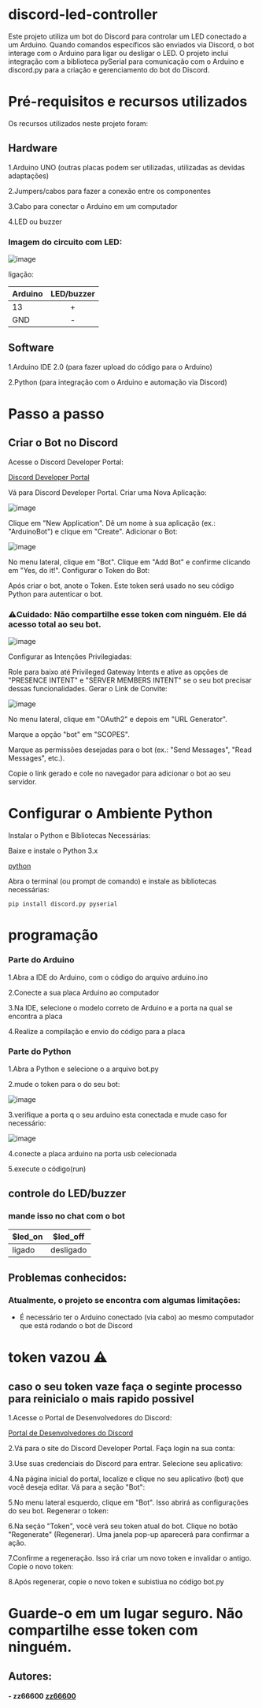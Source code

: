 # discord-led-controller
Este projeto utiliza um bot do Discord para controlar um LED conectado a um Arduino. Quando comandos específicos são enviados via Discord, o bot interage com o Arduino para ligar ou desligar o LED. O projeto inclui integração com a biblioteca pySerial para comunicação com o Arduino e discord.py para a criação e gerenciamento do bot do Discord.

# Pré-requisitos e recursos utilizados
Os recursos utilizados neste projeto foram:


## Hardware
1.Arduino UNO (outras placas podem ser utilizadas, utilizadas as devidas adaptações)

2.Jumpers/cabos para fazer a conexão entre os componentes

3.Cabo para conectar o Arduino em um computador

4.LED ou buzzer

### Imagem do circuito com LED:

 ![image](https://github.com/user-attachments/assets/5514ced9-8fc3-4c34-aa95-1e0e853b2121)

ligação:

| Arduino       | LED/buzzer    |
| ------------- |:-------------:|
| 13            |       +       |
| GND           |       -       |

## Software

1.Arduino IDE 2.0 (para fazer upload do código para o Arduino)

2.Python (para integração com o Arduino e automação via Discord)

# Passo a passo

## Criar o Bot no Discord

Acesse o Discord Developer Portal:

[Discord Developer Portal](https://discord.com/developers/applications/)

Vá para Discord Developer Portal.
Criar uma Nova Aplicação:

![image](https://github.com/user-attachments/assets/78808825-ddc5-47f2-aa6a-eababfcd6259)


Clique em "New Application".
Dê um nome à sua aplicação (ex.: "ArduinoBot") e clique em "Create".
Adicionar o Bot:

![image](https://github.com/user-attachments/assets/9155d761-e5f6-4e26-a095-55b9ca72bf15)


No menu lateral, clique em "Bot".
Clique em "Add Bot" e confirme clicando em "Yes, do it!".
Configurar o Token do Bot:

Após criar o bot, anote o Token. Este token será usado no seu código Python para autenticar o bot.
### ⚠️Cuidado: Não compartilhe esse token com ninguém. Ele dá acesso total ao seu bot.

![image](https://github.com/user-attachments/assets/bbe92e60-451c-49e1-b3b8-b3798f5e910b)


Configurar as Intenções Privilegiadas:

Role para baixo até Privileged Gateway Intents e ative as opções de "PRESENCE INTENT" e "SERVER MEMBERS INTENT" se o seu bot precisar dessas funcionalidades.
Gerar o Link de Convite:

![image](https://github.com/user-attachments/assets/8786092d-ad8b-4622-a758-fb7120a4a1cc)


No menu lateral, clique em "OAuth2" e depois em "URL Generator".

Marque a opção "bot" em "SCOPES".

Marque as permissões desejadas para o bot (ex.: "Send Messages", "Read Messages", etc.).

Copie o link gerado e cole no navegador para adicionar o bot ao seu servidor.


# Configurar o Ambiente Python

Instalar o Python e Bibliotecas Necessárias:

Baixe e instale o Python 3.x 

[python](https://www.python.org/downloads/)

Abra o terminal (ou prompt de comando) e instale as bibliotecas necessárias:

`pip install discord.py pyserial`

# programação

### Parte do Arduino

1.Abra a IDE do Arduino, com o código do arquivo arduino.ino

2.Conecte a sua placa Arduino ao computador

3.Na IDE, selecione o modelo correto de Arduino e a porta na qual se encontra a placa

4.Realize a compilação e envio do código para a placa
 
 ### Parte do Python

1.Abra a Python e selecione o a arquivo bot.py

2.mude o token para o do seu bot:

![image](https://github.com/user-attachments/assets/2dbce8eb-53ea-4992-b7d0-cbcf9012475b)

3.verifique a porta q o seu arduino esta conectada e mude caso for necessário:

![image](https://github.com/user-attachments/assets/d6534a7f-d3bc-48ec-92dd-63d56388023c)

4.conecte a placa arduino na porta usb celecionada

5.execute o código(run)

## controle do LED/buzzer

### mande isso no chat com o bot

|   $led_on     |   $led_off    |
| ------------- |:-------------:|
| ligado        |    desligado  |


## Problemas conhecidos:
### Atualmente, o projeto se encontra com algumas limitações:

- É necessário ter o Arduino conectado (via cabo) ao mesmo computador que está rodando o bot de Discord

# token vazou ⚠️

## caso o seu token vaze faça o seginte processo para reinicialo o mais rapido possivel

1.Acesse o Portal de Desenvolvedores do Discord:

[Portal de Desenvolvedores do Discord](https://discord.com/developers/applications)


2.Vá para o site do Discord Developer Portal.
Faça login na sua conta:

3.Use suas credenciais do Discord para entrar.
Selecione seu aplicativo:

4.Na página inicial do portal, localize e clique no seu aplicativo (bot) que você deseja editar.
Vá para a seção "Bot":

5.No menu lateral esquerdo, clique em "Bot". Isso abrirá as configurações do seu bot.
Regenerar o token:

6.Na seção "Token", você verá seu token atual do bot.
Clique no botão "Regenerate" (Regenerar). Uma janela pop-up aparecerá para confirmar a ação.

7.Confirme a regeneração. Isso irá criar um novo token e invalidar o antigo.
Copie o novo token:

8.Após regenerar, copie o novo token e subistiua no código bot.py

# Guarde-o em um lugar seguro. Não compartilhe esse token com ninguém.

## Autores:


#### - zz66600 [zz66600](https://github.com/zz66600/)
